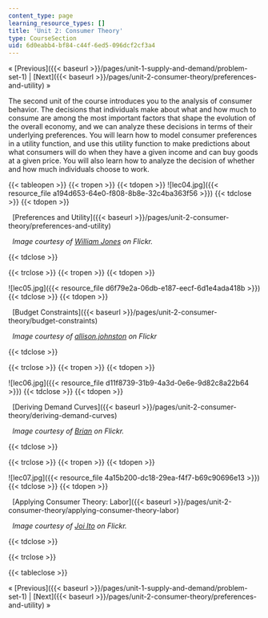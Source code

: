 ```yaml
---
content_type: page
learning_resource_types: []
title: 'Unit 2: Consumer Theory'
type: CourseSection
uid: 6d0eabb4-bf84-c44f-6ed5-096dcf2cf3a4
---
```


« [Previous]({{< baseurl >}}/pages/unit-1-supply-and-demand/problem-set-1) | [Next]({{< baseurl >}}/pages/unit-2-consumer-theory/preferences-and-utility) »

The second unit of the course introduces you to the analysis of consumer behavior. The decisions that individuals make about what and how much to consume are among the most important factors that shape the evolution of the overall economy, and we can analyze these decisions in terms of their underlying preferences. You will learn how to model consumer preferences in a utility function, and use this utility function to make predictions about what consumers will do when they have a given income and can buy goods at a given price. You will also learn how to analyze the decision of whether and how much individuals choose to work.

{{< tableopen >}}
{{< tropen >}}
{{< tdopen >}}
![lec04.jpg]({{< resource_file a194d653-64e0-f808-8b8e-32c4ba363f56 >}})
{{< tdclose >}}
{{< tdopen >}}


  [Preferences and Utility]({{< baseurl >}}/pages/unit-2-consumer-theory/preferences-and-utility)

  _Image courtesy of [William Jones](http://www.flickr.com/photos/fritish/3357925979/) on Flickr._


{{< tdclose >}}

{{< trclose >}}
{{< tropen >}}
{{< tdopen >}}
  
![lec05.jpg]({{< resource_file d6f79e2a-06db-e187-eecf-6d1e4ada418b >}})
{{< tdclose >}}
{{< tdopen >}}


  [Budget Constraints]({{< baseurl >}}/pages/unit-2-consumer-theory/budget-constraints)

  _Image courtesy of [allison.johnston](http://www.flickr.com/photos/allisonjohnstonn/6332964795/in/photostream/) on Flickr_


{{< tdclose >}}

{{< trclose >}}
{{< tropen >}}
{{< tdopen >}}
  
![lec06.jpg]({{< resource_file d11f8739-31b9-4a3d-0e6e-9d82c8a22b64 >}})
{{< tdclose >}}
{{< tdopen >}}


  [Deriving Demand Curves]({{< baseurl >}}/pages/unit-2-consumer-theory/deriving-demand-curves)

  _Image courtesy of [Brian](http://www.flickr.com/photos/ncreedplayer/4459054998/) on Flickr._


{{< tdclose >}}

{{< trclose >}}
{{< tropen >}}
{{< tdopen >}}
  
![lec07.jpg]({{< resource_file 4a15b200-dc18-29ea-f4f7-b69c90696e13 >}})
{{< tdclose >}}
{{< tdopen >}}


  [Applying Consumer Theory: Labor]({{< baseurl >}}/pages/unit-2-consumer-theory/applying-consumer-theory-labor)

  _Image courtesy of [Joi Ito](http://www.flickr.com/photos/joi/9913697/) on Flickr._


{{< tdclose >}}

{{< trclose >}}

{{< tableclose >}}

« [Previous]({{< baseurl >}}/pages/unit-1-supply-and-demand/problem-set-1) | [Next]({{< baseurl >}}/pages/unit-2-consumer-theory/preferences-and-utility) »